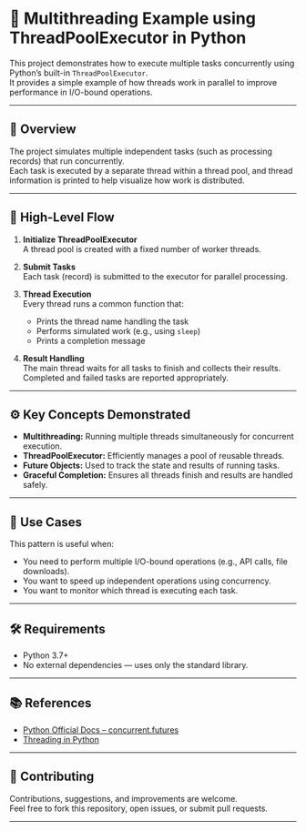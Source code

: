 # 🧵 Multithreading Example using ThreadPoolExecutor in Python

This project demonstrates how to execute multiple tasks concurrently using Python’s built-in `ThreadPoolExecutor`.  
It provides a simple example of how threads work in parallel to improve performance in I/O-bound operations.

---

## 🚀 Overview

The project simulates multiple independent tasks (such as processing records) that run concurrently.  
Each task is executed by a separate thread within a thread pool, and thread information is printed to help visualize how work is distributed.

---

## 🧠 High-Level Flow

1. **Initialize ThreadPoolExecutor**  
   A thread pool is created with a fixed number of worker threads.

2. **Submit Tasks**  
   Each task (record) is submitted to the executor for parallel processing.

3. **Thread Execution**  
   Every thread runs a common function that:
   - Prints the thread name handling the task  
   - Performs simulated work (e.g., using `sleep`)  
   - Prints a completion message  

4. **Result Handling**  
   The main thread waits for all tasks to finish and collects their results.  
   Completed and failed tasks are reported appropriately.

---

## ⚙️ Key Concepts Demonstrated

- **Multithreading:** Running multiple threads simultaneously for concurrent execution.  
- **ThreadPoolExecutor:** Efficiently manages a pool of reusable threads.  
- **Future Objects:** Used to track the state and results of running tasks.  
- **Graceful Completion:** Ensures all threads finish and results are handled safely.

---

## 🧩 Use Cases

This pattern is useful when:
- You need to perform multiple I/O-bound operations (e.g., API calls, file downloads).  
- You want to speed up independent operations using concurrency.  
- You want to monitor which thread is executing each task.

---

## 🛠️ Requirements

- Python 3.7+  
- No external dependencies — uses only the standard library.

---

## 📚 References

- [Python Official Docs – concurrent.futures](https://docs.python.org/3/library/concurrent.futures.html)  
- [Threading in Python](https://docs.python.org/3/library/threading.html)

---

## 🤝 Contributing

Contributions, suggestions, and improvements are welcome.  
Feel free to fork this repository, open issues, or submit pull requests.

---
